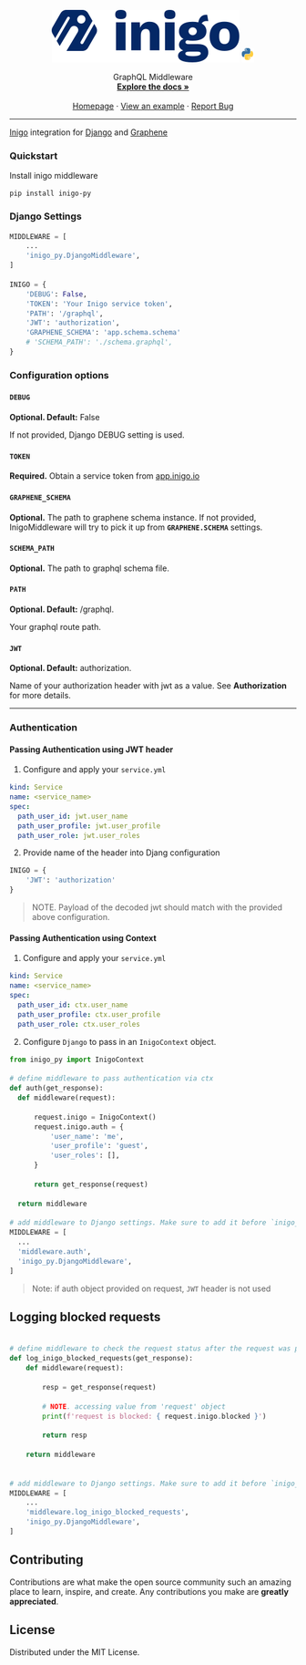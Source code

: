 <br />
<div align="center">
  <img src="https://raw.githubusercontent.com/inigolabs/inigo-py/master/docs/inigo.svg">
  <img height="25" src="https://raw.githubusercontent.com/inigolabs/inigo-py/master/docs/py.svg">

  <p align="center">
    GraphQL Middleware
    <br />
    <a href="https://docs.inigo.io"><strong>Explore the docs »</strong></a>
    <br /> <br />
    <a href="https://inigo.io">Homepage</a>
    ·
    <a href="https://github.com/inigolabs/inigo-py/tree/master/example">View an example</a>
    ·
    <a href="https://github.com/inigolabs/inigo-py/issues">Report Bug</a>
  </p>
</div>


---
[Inigo](https://inigo.io) integration for [Django](https://www.djangoproject.com/) and [Graphene](https://graphene-python.org/)

### Quickstart

Install inigo middleware
```shell
pip install inigo-py
```

### Django Settings

```python
MIDDLEWARE = [
    ...
    'inigo_py.DjangoMiddleware',
]

INIGO = {
    'DEBUG': False,
    'TOKEN': 'Your Inigo service token',
    'PATH': '/graphql',
    'JWT': 'authorization',
    'GRAPHENE_SCHEMA': 'app.schema.schema'
    # 'SCHEMA_PATH': './schema.graphql',
}
```

### Configuration options

#### __`DEBUG`__
**Optional. Default:** False

If not provided, Django DEBUG setting is used.

#### __`TOKEN`__
**Required.** Obtain a service token from [app.inigo.io](app.inigo.io)

#### __`GRAPHENE_SCHEMA`__
**Optional.** The path to graphene schema instance. If not provided, InigoMiddleware will try to pick it up from __`GRAPHENE.SCHEMA`__ settings.

#### __`SCHEMA_PATH`__
**Optional.** The path to graphql schema file.

#### __`PATH`__
**Optional. Default:** /graphql. 

Your graphql route path.

#### __`JWT`__
**Optional. Default:** authorization.

Name of your authorization header with jwt as a value. See **Authorization** for more details.

---

### Authentication 

#### Passing Authentication using JWT header
1. Configure and apply your `service.yml`
  ```yaml
  kind: Service
  name: <service_name>
  spec:
    path_user_id: jwt.user_name
    path_user_profile: jwt.user_profile
    path_user_role: jwt.user_roles
  ```

2. Provide name of the header into Djang configuration
```python
INIGO = {
    'JWT': 'authorization'
}
```

> NOTE. Payload of the decoded jwt should match with the provided above configuration.

#### Passing Authentication using Context

1. Configure and apply your `service.yml`
  ```yaml
  kind: Service
  name: <service_name>
  spec:
    path_user_id: ctx.user_name
    path_user_profile: ctx.user_profile
    path_user_role: ctx.user_roles
  ```

2. Configure `Django` to pass in an `InigoContext` object.

  ```python
from inigo_py import InigoContext

# define middleware to pass authentication via ctx
def auth(get_response):
    def middleware(request):

        request.inigo = InigoContext()
        request.inigo.auth = {
            'user_name': 'me',
            'user_profile': 'guest',
            'user_roles': [],
        }

        return get_response(request)

    return middleware

# add middleware to Django settings. Make sure to add it before `inigo_py.DjangoMiddleware` as it's providing info required for correct request processing.
MIDDLEWARE = [
    ...
    'middleware.auth',
    'inigo_py.DjangoMiddleware',
]
  ```

> Note: if auth object provided on request, `JWT` header is not used




## Logging blocked requests
```python

# define middleware to check the request status after the request was processed by Inigo.
def log_inigo_blocked_requests(get_response):
    def middleware(request):

        resp = get_response(request)

        # NOTE. accessing value from 'request' object
        print(f'request is blocked: { request.inigo.blocked }')

        return resp

    return middleware


# add middleware to Django settings. Make sure to add it before `inigo_py.DjangoMiddleware` as status is available after `get_response` call.
MIDDLEWARE = [
    ...
    'middleware.log_inigo_blocked_requests',
    'inigo_py.DjangoMiddleware',
]
```

## Contributing
Contributions are what make the open source community such an amazing place to learn, inspire, and create. Any contributions you make are **greatly appreciated**.

## License
Distributed under the MIT License.
